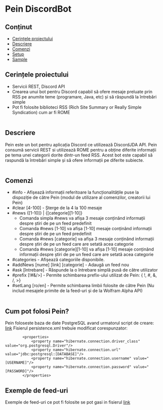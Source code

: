 # Pein DiscordBot

## Conținut
* [Cerințele proiectului](#cerințe-proiect)
* [Descriere](#descriere)
* [Comenzi](#comenzi)
* [Setup](#setup)
* [Sample](#sample)

## Cerințele proiectului
- Servicii REST, Discord API
- Crearea unui bot pentru Discord capabil să ofere mesaje preluate prin RSS
pe anumite teme (programare, Java, etc) și să răspundă la întrebări simple
- Pot fi folosite biblioteci RSS (Rich Site Summary or Really Simple
Syndication) cum ar fi ROME
<br><br>
## Descriere
Pein este un bot pentru aplicația Discord ce utilizează DiscordJDA API.
Pein consumă servicii REST si utilizează ROME pentru a obține diferite informații pe tema unei categorii dorite dintr-un feed RSS.
Acest bot este capabil să raspundă la întrebări simple și să ofere informații pe diferite subiecte.
<br><br>
## Comenzi
* #info - Afișează informații referitoare la funcționalitățile puse la dispoziție de către Pein (modul de utilizare al comenzilor, creatorii lui Pein)
* #clear [4-100] - Șterge de la 4 la 100 mesaje
* #news {[1-10]} | {[categorie][1-10]} 
  - Comanda simpla #news va afișa 3 mesaje conținând informații despre știri de pe un feed predefinit
  - Comanda #news [1-10] va afișa [1-10] mesaje conținând informații despre știri de pe un feed predefinit
  - Comanda #news [categorie] va afișa 3 mesaje conținând informații despre știri de pe un feed care are setată acea categorie
  - Comanda #news [categorie][1-10] va afișa [1-10] mesaje conținând informații despre știri de pe un feed care are setată acea categorie
* #categories - Afișează categoriile disponibile.
* #addNews [nume] [link] [categorie] - Adaugă un feed nou
* #ask [întrebare] - Răspunde la o întrebare simplă pusă de către utilizator
* #prefix [!#&/>] - Permite schimbarea prefix-ului utilizat de Pein: { !, #, &, /, >}
* #setLang [ro/en] - Permite schimbarea limbii folosite de către Pein (Nu includ mesajele primite de la feed-uri și de la Wolfram Alpha API)
<br><br>
## Cum pot folosi Pein?
Pein foloseste baza de date PostgreSQL avand urmatorul script de creare: [link](https://github.com/paulburca/DiscordBot/blob/main/Pein.sql)
Fisierul persistence.xml trebuie modificat corespunzator:
```
        <properties>
            <property name="hibernate.connection.driver_class" value="org.postgresql.Driver"/>
            <property name="hibernate.connection.url" value="jdbc:postgresql:[DATABASE]"/>
            <property name="hibernate.connection.username" value="[USERNAME]"/>
            <property name="hibernate.connection.password" value="[PASSWORD]"/>
        </properties>
```
## Exemple de feed-uri
Exemple de feed-uri ce pot fi folosite se pot gasi in fisierul [link](https://github.com/paulburca/DiscordBot/blob/main/feeds.txt)

